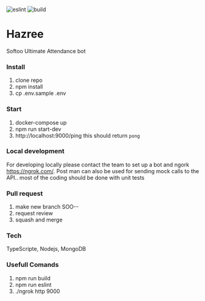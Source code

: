 [eslint]: https://github.com/SOFTOO-Pvt-Ltd/Hazree/workflows/eslint/badge.svg?branch=develop
[build]: https://github.com/SOFTOO-Pvt-Ltd/Hazree/workflows/build/badge.svg?branch=develop

![eslint] ![build]

# Hazree

Softoo Ultimate Attendance bot 

### Install 

1. clone repo
2. npm install
3. cp .env.sample .env

### Start

1. docker-compose up 
2. npm run start-dev
3. http://localhost:9000/ping this should return `pong`

### Local development

For developing locally please contact the team to set up a bot and ngork https://ngrok.com/. Post man can also be used 
for sending mock calls to the API.. most of the coding should be done with unit tests 

### Pull request

1. make new branch SOO-<issue number>-<issue title> 
2. request review 
3. squash and merge 

### Tech
TypeScripte, Nodejs, MongoDB

### Usefull Comands

1. npm run build 
2. npm run eslint
3. ./ngrok http 9000
